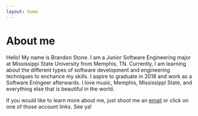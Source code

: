 ```yaml
---
layout: home
---
```

# About me

Hello! My name is Brandon Stone. I am a Junior Software Engineering major at Mississippi State University from Memphis, TN. Currently, I am learning about the different types of software development and engineering techniques to enchance my skills. I aspire to graduate in 2018 and work as a Software Eningeer afterwards. I love music, Memphis, Mississippi State, and everything else that is beautiful in the world.

If you would like to learn more about me, just shoot me an [email](mailto:bs1443@msstate.com) or click on one of those account links. See ya!
